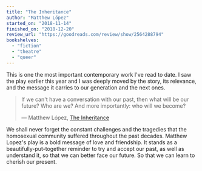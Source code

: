 ```yaml
---
title: "The Inheritance"
author: "Matthew López"
started_on: "2018-11-14"
finished_on: "2018-12-20"
review_url: "https://goodreads.com/review/show/2564288794"
bookshelves:
  - "fiction"
  - "theatre"
  - "queer"
---
```


This is one the most important contemporary work I've read to date. I saw the play earlier this year
and I was deeply moved by the story, its relevance, and the message it carries to our generation and
the next ones.

> If we can't have a conversation with our past, then what will be our future? Who are we? And more
> importantly: who will we become?
>
> — Matthew López, [The Inheritance](https://goodreads.com/book/show/38600016-the-inheritance)

We shall never forget the constant challenges and the tragedies that the homosexual community
suffered throughout the past decades. Matthew Lopez's play is a bold message of love and friendship.
It stands as a beautifully-put-together reminder to try and accept our past, as well as understand
it, so that we can better face our future. So that we can learn to cherish our present.
